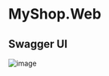 # MyShop.Web

## Swagger UI
![image](https://github.com/huynhdev24/RepositoryPattern_UnitOfWork/assets/124909303/9ded7315-e26c-4bcf-af0e-74d8312f0659)
